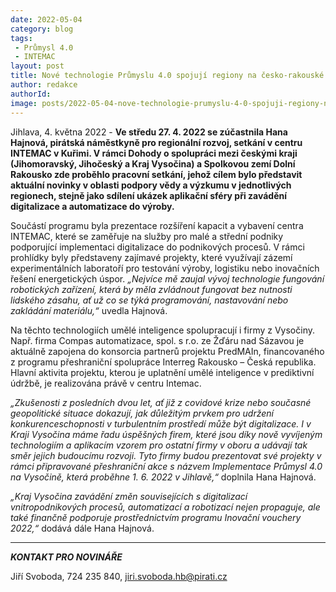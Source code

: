 ```yaml
---
date: 2022-05-04
category: blog
tags:
 - Průmysl 4.0
 - INTEMAC
layout: post
title: Nové technologie Průmyslu 4.0 spojují regiony na česko-rakouské hranici
author: redakce
authorId: 
image: posts/2022-05-04-nove-technologie-prumyslu-4-0-spojuji-regiony-na-cesko-rakouske-hranici.jpg
---
```


Jihlava, 4. května 2022 - **Ve středu 27. 4. 2022 se zúčastnila Hana Hajnová, pirátská náměstkyně pro regionální rozvoj, setkání v centru INTEMAC v Kuřimi. V rámci Dohody o spolupráci mezi českými kraji (Jihomoravský, Jihočeský a Kraj Vysočina) a Spolkovou zemí Dolní Rakousko zde proběhlo pracovní setkání, jehož cílem bylo představit aktuální novinky v oblasti podpory vědy a výzkumu v jednotlivých regionech, stejně jako sdílení ukázek aplikační sféry při zavádění digitalizace a automatizace do výroby.**

Součástí programu byla prezentace rozšíření kapacit a vybavení centra INTEMAC, které se zaměřuje na služby pro malé a střední podniky podporující implementaci digitalizace do podnikových procesů. V rámci prohlídky byly představeny zajímavé projekty, které využívají zázemí experimentálních laboratoří pro testování výroby, logistiku nebo inovačních řešení energetických úspor. *„Nejvíce mě zaujal vývoj technologie fungování robotických zařízení, která by měla zvládnout fungovat bez nutnosti lidského zásahu, ať už co se týká programování, nastavování nebo zakládání materiálu,“* uvedla Hajnová. 

Na těchto technologiích umělé inteligence spolupracují i firmy z Vysočiny. Např. firma Compas automatizace, spol. s r.o. ze Žďáru nad Sázavou je aktuálně zapojena do konsorcia partnerů projektu PredMAIn, financovaného z programu přeshraniční spolupráce Interreg Rakousko – Česká republika. Hlavní aktivita projektu, kterou je uplatnění umělé inteligence v prediktivní údržbě, je realizována právě v centru Intemac.

*„Zkušenosti z posledních dvou let, ať již z covidové krize nebo současné geopolitické situace dokazují, jak důležitým prvkem pro udržení konkurenceschopnosti v turbulentním prostředí může být digitalizace. I v Kraji Vysočina máme řadu úspěšných firem, které jsou díky nově vyvíjeným technologiím a aplikacím vzorem pro ostatní firmy v oboru a udávají tak směr jejich budoucímu rozvoji. Tyto firmy budou prezentovat své projekty v rámci připravované přeshraniční akce s názvem Implementace Průmysl 4.0 na Vysočině, která proběhne 1. 6. 2022 v Jihlavě,“* doplnila Hana Hajnová. 

*„Kraj Vysočina zavádění změn souvisejících s digitalizací vnitropodnikových procesů, automatizací a robotizací nejen propaguje, ale také finančně podporuje prostřednictvím programu Inovační vouchery 2022,“* dodává dále Hana Hajnová. 

---

***KONTAKT PRO NOVINÁŘE*** 

Jiří Svoboda, 724 235 840, <jiri.svoboda.hb@pirati.cz>
